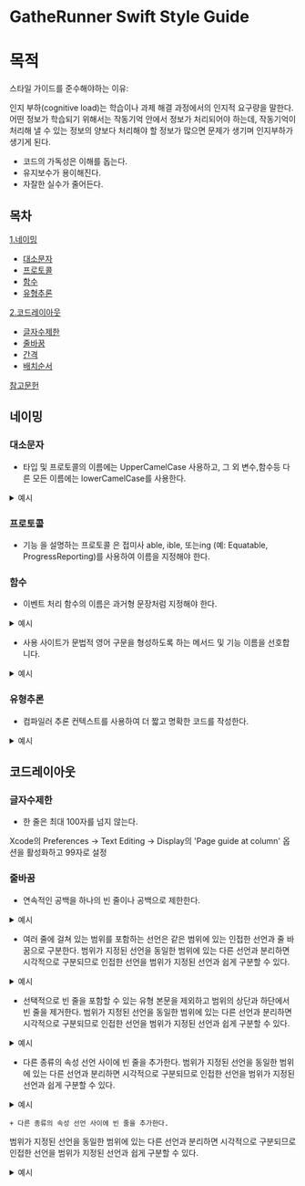 GatheRunner Swift Style Guide 
=============

# 목적
스타일 가이드를 준수해야하는 이유:

인지 부하(cognitive load)는 학습이나 과제 해결 과정에서의 인지적 요구량을 말한다. 
어떤 정보가 학습되기 위해서는 작동기억 안에서 정보가 처리되어야 하는데, 작동기억이 처리해 낼 수 있는 정보의 양보다 처리해야 할 정보가 많으면 문제가 생기며 인지부하가 생기게 된다.

+ 코드의 가독성은 이해를 돕는다.
+ 유지보수가 용이해진다.
+ 자잘한 실수가 줄어든다.   

## 목차

[1.네이밍](#네이밍)
   + [대소문자](#대소문자)
   + [프로토콜](#함수)
   + [함수](#함수)
   + [유형추론](#유형추론)  
 
[2.코드레이아웃](#코드레이아웃)
   + [글자수제한](#글자수제한)
   + [줄바꿈](#줄바꿈)
   + [간격](#간격)
   + [배치순서](#배치순서)


[참고문헌](#참고문헌)

## 네이밍    

### 대소문자

  + 타입 및 프로토콜의 이름에는 UpperCamelCase 사용하고, 그 외 변수,함수등 다른 모든 이름에는 lowerCamelCase를 사용한다.      

  <details>
  <summary>예시</summary>
  <pre>
  <code>

     protocol SpaceThing {
     // ...
   }

   class SpaceFleet: SpaceThing {

     enum Formation {
       // ...
     }

     class Spaceship {
       // ...
     }

     var ships: [Spaceship] = []
     static let worldName: String = "Earth"

     func addShip(_ ship: Spaceship) {
       // ...
     }
   }

let myFleet = SpaceFleet()


  </code>
  </pre>
  </details>
  
  ### 프로토콜
  
  + 기능 을 설명하는 프로토콜 은 접미사 able, ible, 또는ing (예: Equatable, ProgressReporting)를 사용하여 이름을 지정해야 한다.
  
  ### 함수 
  
  + 이벤트 처리 함수의 이름은 과거형 문장처럼 지정해야 한다.
  
  <details>
  <summary>예시</summary>
  <pre>
  <code>
  
   // NOT PREFERRED
   class ExperiencesViewController {

     private func handleBookButtonTap() {
       // ...
     }

     private func modelChanged() {
       // ...
     }
   }

    // PREFERRED
   class ExperiencesViewController {

     private func didTapBookButton() {
       // ...
     }

     private func modelDidChange() {
       // ...
     }
}

  </code>
  </pre>
  </details>
  
  + 사용 사이트가 문법적 영어 구문을 형성하도록 하는 메서드 및 기능 이름을 선호합니다.

  <details>
  <summary>예시</summary>
  <pre>
  <code>
  
   // NOT PREFERRED

   x.insert(y, position: z)
   x.subViews(color: y)
   x.nounCapitalize()


   // PREFERRED
 
   x.insert(y, at: z)          “x, insert y at z”
   x.subViews(havingColor: y)  “x's subviews having color y”
   x.capitalizingNouns()       “x, capitalizing nouns”

  </code>
  </pre>
  </details>
  
  
  ### 유형추론
  
  + 컴파일러 추론 컨텍스트를 사용하여 더 짧고 명확한 코드를 작성한다.
  
  <details>
  <summary>예시</summary>
  <pre>
  <code>
  
   // NOT PREFERRED

   view.backgroundColor = UIColor.red
   let toView = context.view(forKey: UITransitionContextViewKey.to)
   let view = UIView(frame: CGRect.zero)


   // PREFERRED
 
   view.backgroundColor = .red
   let toView = context.view(forKey: .to)
   let view = UIView(frame: .zero)

  </code>
  </pre>
  </details>
  
 ## 코드레이아웃    

   ### 글자수제한
   
   + 한 줄은 최대 100자를 넘지 않는다.
   
   Xcode의 Preferences → Text Editing → Display의 'Page guide at column' 옵션을 활성화하고 99자로 설정
  
   ### 줄바꿈
   
   + 연속적인 공백을 하나의 빈 줄이나 공백으로 제한한다.

  <details>
  <summary>예시</summary>
  <pre>
  <code>
  
   // NOT PREFERRED

   struct Planet {

     let mass:          Double
     let hasAtmosphere: Bool


     func distance(to: Planet) { }

   }

   // PREFERRED
 
   struct Planet {

     let mass: Double
     let hasAtmosphere: Bool

     func distance(to: Planet) { }

   }

  </code>
  </pre>
  </details>
   
   + 여러 줄에 걸쳐 있는 범위를 포함하는 선언은 같은 범위에 있는 인접한 선언과 줄 바꿈으로 구분한다.
   범위가 지정된 선언을 동일한 범위에 있는 다른 선언과 분리하면 시각적으로 구분되므로 인접한 선언을 범위가 지정된 선언과 쉽게 구분할 수 있다.

  <details>
  <summary>예시</summary>
  <pre>
  <code>
  
   // NOT PREFERRED

struct SolarSystem {
  var numberOfPlanets: Int {
    …
  }
  func distance(to: SolarSystem) -> AstronomicalUnit {
    …
  }
}
struct Galaxy {
  func distance(to: Galaxy) -> AstronomicalUnit {
    …
  }
  func contains(_ solarSystem: SolarSystem) -> Bool {
    …
  }
}

   // PREFERRED
 
struct SolarSystem {
  var numberOfPlanets: Int {
    …
  }

  func distance(to: SolarSystem) -> AstronomicalUnit {
    …
  }
}

struct Galaxy {
  func distance(to: Galaxy) -> AstronomicalUnit {
    …
  }

  func contains(_ solarSystem: SolarSystem) -> Bool {
    …
  }
}

  </code>
  </pre>
  </details>
  
  + 선택적으로 빈 줄을 포함할 수 있는 유형 본문을 제외하고 범위의 상단과 하단에서 빈 줄을 제거한다.
   범위가 지정된 선언을 동일한 범위에 있는 다른 선언과 분리하면 시각적으로 구분되므로 인접한 선언을 범위가 지정된 선언과 쉽게 구분할 수 있다.

  <details>
  <summary>예시</summary>
  <pre>
  <code>
  
   // NOT PREFERRED

class Planet {
  func terraform() {

    generateAtmosphere()
    generateOceans()

  }
}

   // PREFERRED
 
class Planet {
  func terraform() {
    generateAtmosphere()
    generateOceans()
  } 
}

class Planet {

  func terraform() {
    generateAtmosphere()
    generateOceans()
  }

}

  </code>
  </pre>
  </details>
  
  + 다른 종류의 속성 선언 사이에 빈 줄을 추가한다.
   범위가 지정된 선언을 동일한 범위에 있는 다른 선언과 분리하면 시각적으로 구분되므로 인접한 선언을 범위가 지정된 선언과 쉽게 구분할 수 있다.

  <details>
  <summary>예시</summary>
  <pre>
  <code>
  
   // NOT PREFERRED

   static let gravityEarth: CGFloat = 9.8
   static let gravityMoon: CGFloat = 1.6
   var gravity: CGFloat

   // PREFERRED
 
   static let gravityEarth: CGFloat = 9.8
   static let gravityMoon: CGFloat = 1.6

   var gravity: CGFloat

  </code>
  </pre>
  </details>
  
    + 다른 종류의 속성 선언 사이에 빈 줄을 추가한다.
   범위가 지정된 선언을 동일한 범위에 있는 다른 선언과 분리하면 시각적으로 구분되므로 인접한 선언을 범위가 지정된 선언과 쉽게 구분할 수 있다.

  <details>
  <summary>예시</summary>
  <pre>
  <code>
  
   // NOT PREFERRED

   static let gravityEarth: CGFloat = 9.8
   static let gravityMoon: CGFloat = 1.6
   var gravity: CGFloat

   // PREFERRED
 
   static let gravityEarth: CGFloat = 9.8
   static let gravityMoon: CGFloat = 1.6

   var gravity: CGFloat

  </code>
  </pre>
  </details>

  
